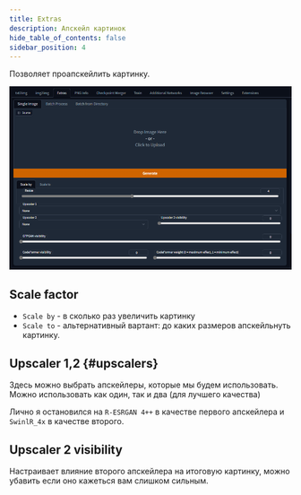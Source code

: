 ```yaml
---
title: Extras
description: Апскейл картинок
hide_table_of_contents: false
sidebar_position: 4
---
```


Позволяет проапскейлить картинку. 

![image](/img/usage/extras/JJFQ3Rt.png)

## Scale factor
* `Scale by` - в сколько раз увеличить картинку
* `Scale to` - альтернативный вартант: до каких размеров апскейльнуть картинку.

## Upscaler 1,2 {#upscalers}

Здесь можно выбрать апскейлеры, которые мы будем использовать. Можно использовать как один, так и два (для лучшего качества)

Лично я остановился на `R-ESRGAN 4++` в качестве первого апскейлера и `SwinlR_4x` в качестве второго.

## Upscaler 2 visibility

Настраивает влияние второго апскейлера на итоговую картинку, можно убавить если оно кажеться вам слишком сильным.
 
